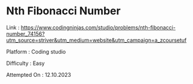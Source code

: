# Nth Fibonacci Number

Link : https://www.codingninjas.com/studio/problems/nth-fibonacci-number_74156?utm_source=striver&utm_medium=website&utm_campaign=a_zcoursetuf

Platform : Coding studio

Difficulty : Easy

Attempted On : 12.10.2023

